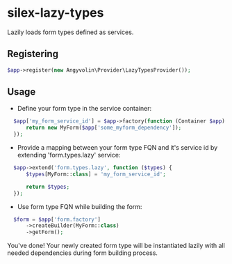 # silex-lazy-types
Lazily loads form types defined as services.

## Registering

```php
$app->register(new Angyvolin\Provider\LazyTypesProvider());
```


## Usage

- Define your form type in the service container:
```php
  $app['my_form_service_id'] = $app->factory(function (Container $app) {
      return new MyForm($app['some_myform_dependency']);
  });
```
- Provide a mapping between your form type FQN and it's service id by extending 'form.types.lazy' service:
```php
  $app->extend('form.types.lazy', function ($types) {
      $types[MyForm::class] = 'my_form_service_id';

      return $types;
  });
```
- Use form type FQN while building the form:
```php
  $form = $app['form.factory']
      ->createBuilder(MyForm::class)
      ->getForm();
```

You've done!
Your newly created form type will be instantiated lazily with all needed dependencies during form building process.
